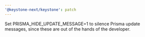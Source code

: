```yaml
---
'@keystone-next/keystone': patch
---
```


Set PRISMA_HIDE_UPDATE_MESSAGE=1 to silence Prisma update messages, since these are out of the hands of the developer.
